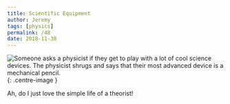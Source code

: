 ```yaml
---
title: Scientific Equipment
author: Jeremy
tags: [physics]
permalink: /48
date: 2018-11-30
---
```


![Someone asks a physicist if they get to play with a lot of cool science devices. The physicist shrugs and says that their most advanced device is a mechanical pencil.](https://res.cloudinary.com/dh3hm8pb7/image/upload/c_scale,q_auto:best/v1535842782/Handwaving/Published/ScientificEquipment.png){: .centre-image }

Ah, do I just love the simple life of a theorist!